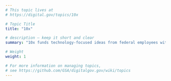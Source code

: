 ```yaml
---
# This topic lives at
# https://digital.gov/topics/10x

# Topic Title
title: "10x"

# description — keep it short and clear
summary: "10x funds technology-focused ideas from federal employees with an aim to improve the experience all people have with our government."

# Weight
weight: 1

# For more information on managing topics,
# see https://github.com/GSA/digitalgov.gov/wiki/topics
---
```

